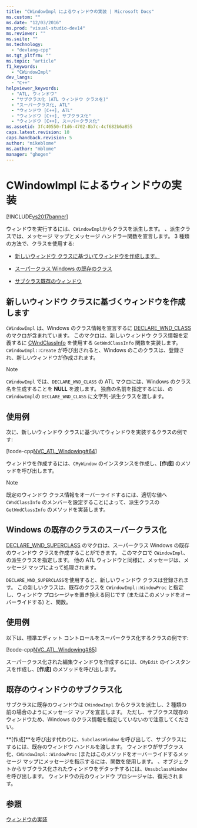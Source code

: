 ```yaml
---
title: "CWindowImpl によるウィンドウの実装 | Microsoft Docs"
ms.custom: ""
ms.date: "12/03/2016"
ms.prod: "visual-studio-dev14"
ms.reviewer: ""
ms.suite: ""
ms.technology: 
  - "devlang-cpp"
ms.tgt_pltfrm: ""
ms.topic: "article"
f1_keywords: 
  - "CWindowImpl"
dev_langs: 
  - "C++"
helpviewer_keywords: 
  - "ATL, ウィンドウ"
  - "サブクラス化 (ATL ウィンドウ クラスを)"
  - "スーパークラス化, ATL"
  - "ウィンドウ [C++], ATL"
  - "ウィンドウ [C++], サブクラス化"
  - "ウィンドウ [C++], スーパークラス化"
ms.assetid: 3fc40550-f1d6-4702-8b7c-4cf682b6a855
caps.latest.revision: 10
caps.handback.revision: 5
author: "mikeblome"
ms.author: "mblome"
manager: "ghogen"
---
```

# CWindowImpl によるウィンドウの実装
[!INCLUDE[vs2017banner](../assembler/inline/includes/vs2017banner.md)]

ウィンドウを実行するには、`CWindowImpl`からクラスを派生します。  、派生クラスでは、メッセージ マップとメッセージ ハンドラー関数を宣言します。  3 種類の方法で、クラスを使用する:  
  
-   [新しいウィンドウ クラスに基づいてウィンドウを作成します。](#_atl_creating_a_window_based_on_a_new_windows_class)  
  
-   [スーパークラス Windows の既存のクラス](#_atl_superclassing_an_existing_windows_class)  
  
-   [サブクラス既存のウィンドウ](#_atl_subclassing_an_existing_window)  
  
##  <a name="_atl_creating_a_window_based_on_a_new_windows_class"></a> 新しいウィンドウ クラスに基づくウィンドウを作成します  
 `CWindowImpl` は、Windows のクラス情報を宣言するに [DECLARE\_WND\_CLASS](../Topic/DECLARE_WND_CLASS.md) のマクロが含まれています。  このマクロは、新しいウィンドウ クラス情報を定義するに [CWndClassInfo](../atl/reference/cwndclassinfo-class.md) を使用する `GetWndClassInfo` 関数を実装します。  `CWindowImpl::Create` が呼び出されると、Windows のこのクラスは、登録され、新しいウィンドウが作成されます。  
  
> [!NOTE]
>  `CWindowImpl` では、`DECLARE_WND_CLASS` の ATL マクロには、Windows のクラス名を生成することを **NULL** を渡します。  独自の名前を指定するには、の `CWindowImpl`の `DECLARE_WND_CLASS` に文字列\-派生クラスを渡します。  
  
## 使用例  
 次に、新しいウィンドウ クラスに基づいてウィンドウを実装するクラスの例です:  
  
 [!code-cpp[NVC_ATL_Windowing#64](../atl/codesnippet/CPP/implementing-a-window-with-cwindowimpl_1.h)]  
  
 ウィンドウを作成するには、`CMyWindow` のインスタンスを作成し、**\[作成\]** のメソッドを呼び出します。  
  
> [!NOTE]
>  既定のウィンドウ クラス情報をオーバーライドするには、適切な値へ `CWndClassInfo` のメンバーを設定することによって、派生クラスの `GetWndClassInfo` のメソッドを実装します。  
  
##  <a name="_atl_superclassing_an_existing_windows_class"></a> Windows の既存のクラスのスーパークラス化  
 [DECLARE\_WND\_SUPERCLASS](../Topic/DECLARE_WND_SUPERCLASS.md) のマクロは、スーパークラス Windows の既存のウィンドウ クラスを作成することができます。  このマクロで `CWindowImpl`、の派生クラスを指定します。  他の ATL ウィンドウと同様に、メッセージは、メッセージ マップによって処理されます。  
  
 `DECLARE_WND_SUPERCLASS`を使用すると、新しいウィンドウ クラスは登録されます。  この新しいクラスは、既存のクラスを `CWindowImpl::WindowProc` と指定し、ウィンドウ プロシージャを置き換える同じです \(またはこのメソッドをオーバーライドする\) と、関数。  
  
## 使用例  
 以下は、標準エディット コントロールをスーパークラス化するクラスの例です:  
  
 [!code-cpp[NVC_ATL_Windowing#65](../atl/codesnippet/CPP/implementing-a-window-with-cwindowimpl_2.h)]  
  
 スーパークラス化された編集ウィンドウを作成するには、`CMyEdit` のインスタンスを作成し、**\[作成\]** のメソッドを呼び出します。  
  
##  <a name="_atl_subclassing_an_existing_window"></a> 既存のウィンドウのサブクラス化  
 サブクラスに既存のウィンドウは `CWindowImpl` からクラスを派生し、2 種類の前の場合のようにメッセージ マップを宣言します。  ただし、サブクラス既存のウィンドウため、Windows のクラス情報を指定していないので注意してください。  
  
 **\[作成\]**を呼び出す代わりに、`SubclassWindow` を呼び出して、サブクラスにするには、既存のウィンドウ ハンドルを渡します。  ウィンドウがサブクラス化、`CWindowImpl::WindowProc` \(またはこのメソッドをオーバーライドするメッセージ マップにメッセージを指示するには、関数を使用します。  、オブジェクトからサブクラス化されたウィンドウをデタッチするには、`UnsubclassWindow`を呼び出します。  ウィンドウの元のウィンドウ プロシージャは、復元されます。  
  
## 参照  
 [ウィンドウの実装](../atl/implementing-a-window.md)